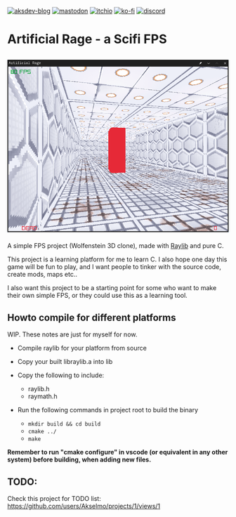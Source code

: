 [![aksdev-blog](https://img.shields.io/badge/blog-akselmo.dev-blue?style=flat-square)](https://akselmo.dev)
[![mastodon](https://img.shields.io/mastodon/follow/106864208846697693?color=%233088D4&domain=https%3A%2F%2Fmastodon.technology&logo=mastodon&style=flat-square&logoColor=white)](https://mastodon.technology/@huntra)
[![itchio](https://img.shields.io/badge/itch.io-akselmo-%23FA5C5C?style=flat-square&logo=itch.io&logoColor=white)](https://akselmo.itch.io/)
[![ko-fi](https://img.shields.io/badge/ko--fi-donate-%23FF5E5B?style=flat-square&logo=ko-fi&logoColor=white)](https://ko-fi.com/L4L57FOPF)
[![discord](https://img.shields.io/discord/475097536160595979?color=%235865F2&label=aks_dev%20discord&logo=discord&style=flat-square&logoColor=white)](https://discord.gg/PZkYZRx)
# Artificial Rage - a Scifi FPS

![Screenshot of Artificial Rage](./screenshot.png)
-------

A simple FPS project (Wolfenstein 3D clone), made with [Raylib](https://www.raylib.com/) and pure C.

This project is a learning platform for me to learn C. I also hope one day this game will be fun to play, and I want
people to tinker with the source code, create mods, maps etc..

I also want this project to be a starting point for some who want to make their own simple FPS, or they could use this
as a learning tool.


## Howto compile for different platforms

WIP. These notes are just for myself for now.

* Compile raylib for your platform from source

* Copy your built libraylib.a into lib

* Copy the following to include:
    * raylib.h
    * raymath.h

* Run the following commands in project root to build the binary
    * `mkdir build && cd build`
    * `cmake ../`
    * `make`

**Remember to run "cmake configure" in vscode (or equivalent in any other system) before building, when adding new
files.**

## TODO:
Check this project for TODO list: https://github.com/users/Akselmo/projects/1/views/1


